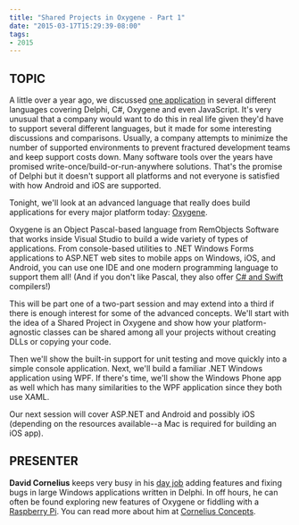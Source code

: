 ```yaml
---
title: "Shared Projects in Oxygene - Part 1"
date: "2015-03-17T15:29:39-08:00"
tags:
- 2015
---
```


## TOPIC ##

A little over a year ago, we discussed [one application](http://odug.org/2013-09) in several different languages</a> covering Delphi, C#, Oxygene and even JavaScript. It's very unusual that a company would want to do this in real life given they'd have to support several different languages, but it made for some interesting discussions and comparisons. Usually, a company attempts to minimize the number of supported environments to prevent fractured development teams and keep support costs down. Many software tools over the years have promised write-once/build-or-run-anywhere solutions.  That's the promise of Delphi but it doesn't support all platforms and not everyone is satisfied with how Android and iOS are supported.

Tonight, we'll look at an advanced language that really does build applications for every major platform today: [Oxygene](http://www.elementscompiler.com/elements/oxygene/default.aspx).

Oxygene is an Object Pascal-based language from RemObjects Software that works inside Visual Studio to build a wide variety of types of applications.  From console-based utilities to .NET Windows Forms applications to  ASP.NET web sites to mobile apps on Windows, iOS, and Android, you can use one IDE and one modern programming language to support them all! (And if you don't like Pascal, they also offer [C# and Swift](http://www.elementscompiler.com/elements/default.aspx) compilers!)

This will be part one of a two-part session and may extend into a third if there is enough interest for some of the advanced concepts. We'll start with the idea of a Shared Project in Oxygene and show how your platform-agnostic classes can be shared among all your projects without creating DLLs or copying your code.

Then we'll show the built-in support for unit testing and move quickly into a simple console application. Next, we'll build a familiar .NET Windows application using WPF. If there's time, we'll show the Windows Phone app as well which has many similarities to the WPF application since they both use XAML.

Our next session will cover ASP.NET and Android and possibly iOS (depending on the resources available--a Mac is required for building an iOS app).

## PRESENTER ##

**David Cornelius** keeps very busy in his [day job](http://www.wideorbit.com) adding features and fixing bugs in large Windows applications written in Delphi. In off hours, he can often be found exploring new features of Oxygene or fiddling with a [Raspberry Pi](http://www.raspberrypi.org). You can read more about him at [Cornelius Concepts](http://corneliusconcepts.com).
